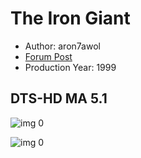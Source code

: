 # The Iron Giant

* Author: aron7awol
* [Forum Post](https://www.avsforum.com/threads/bass-eq-for-filtered-movies.2995212/post-57824822)
* Production Year: 1999

## DTS-HD MA 5.1

![img 0](https://i.imgur.com/jweQzna.jpg)

![img 0](https://i.imgur.com/mvxazhL.jpg)

